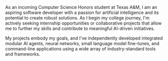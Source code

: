 As an incoming Computer Science Honors student at Texas A&M, I am an aspiring software developer with a passion for artificial intelligence and its potential to create robust solutions. As I begin my college journey, I'm actively seeking internship opportunities or collaborative projects that allow me to further my skills and contribute to meaningful AI-driven initiatives. 

My projects embody my goals, and I've independently developed integrated modular AI agents, neural networks, small language model fine-tunes, and command-line applications using a wide array of industry-standard tools and frameworks.
<!---
KedarPanchal/KedarPanchal is a ✨ special ✨ repository because its `README.md` (this file) appears on your GitHub profile.
You can click the Preview link to take a look at your changes.
--->
